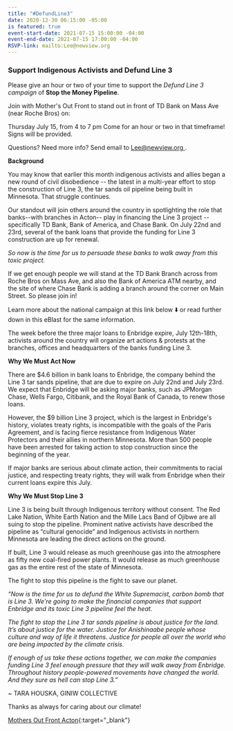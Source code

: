 ```yaml
---
title: "#DefundLine3"
date: 2020-12-30 06:15:00 -05:00
is featured: true
event-start-date: 2021-07-15 15:00:00 -04:00
event-end-date: 2021-07-15 17:00:00 -04:00
RSVP-link: mailto:Lee@newview.org
---
```


### Support Indigenous Activists and Defund Line 3

Please give an hour or two of your time to support the *Defund Line 3 campaign* of **Stop the Money Pipeline**.

Join with Mother's Out Front to stand out in front of TD Bank on Mass Ave (near Roche Bros) on:

Thursday July 15, from 4 to 7 pm
Come for an hour or two in that timeframe!
Signs will be provided.

Questions?  Need more info?  Send email to [Lee@newview.org ](mailto:Lee@newview.org).

**Background**

You may know that earlier this month indigenous activists and allies began a new round of civil disobedience -- the latest in a multi-year effort to stop the construction of Line 3, the tar sands oil pipeline being built in Minnesota. That struggle continues.  

Our standout will join others around the country in spotlighting the role that banks--with branches in Acton-- play in financing the Line 3 project -- specifically TD Bank, Bank of America, and Chase Bank. On July 22nd and 23rd, several of the bank loans that provide the funding for Line 3 construction are up for renewal.

*So now is the time for us to persuade these banks to walk away from this toxic project.*

If we get enough people we will stand at the TD Bank Branch across from Roche Bros on Mass Ave, and also the Bank of America ATM nearby, and the site of where Chase Bank is adding a branch around the corner on Main Street. So please join in!

Learn more about the national campaign at this link below  ⬇️ or read further down in this eBlast for the same information.

The week before the three major loans to Enbridge expire, July 12th-18th, activists around the country will organize art actions & protests at the branches, offices and headquarters of the banks funding Line 3.

**Why We Must Act Now**

There are $4.6 billion in bank loans to Enbridge, the company behind the Line 3 tar sands pipeline, that are due to expire on July 22nd and July 23rd. We expect that Enbridge will be asking major banks, such as JPMorgan Chase, Wells Fargo, Citibank, and the Royal Bank of Canada, to renew those loans.

However, the $9 billion Line 3 project, which is the largest in Enbridge's history, violates treaty rights, is incompatible with the goals of the Paris Agreement, and is facing fierce resistance from Indigenous Water Protectors and their allies in northern Minnesota. More than 500 people have been arrested for taking action to stop construction since the beginning of the year.

If major banks are serious about climate action, their commitments to racial justice, and respecting treaty rights, they will walk from Enbridge when their current loans expire this July.

**Why We Must Stop Line 3**

Line 3 is being built through Indigenous territory without consent. The Red Lake Nation, White Earth Nation and the Mille Lacs Band of Ojibwe are all suing to stop the pipeline. Prominent native activists have described the pipeline as “cultural genocide” and Indigenous activists in northern Minnesota are leading the direct actions on the ground.

If built, Line 3 would release as much greenhouse gas into the atmosphere as fifty new coal-fired power plants. It would release as much greenhouse gas as the entire rest of the state of Minnesota.

The fight to stop this pipeline is the fight to save our planet.

*“Now is the time for us to defund the White Supremacist, carbon bomb that is Line 3. We're going to make the financial companies that support Enbridge and its toxic Line 3 pipeline feel the heat.*

*The fight to stop the Line 3 tar sands pipeline is about justice for the land. It’s about justice for the water. Justice for Anishinaabe people whose culture and way of life it threatens. Justice for people all over the world who are being impacted by the climate crisis.*

*If enough of us take these actions together, we can make the companies funding Line 3 feel enough pressure that they will walk away from Enbridge. Throughout history people-powered movements have changed the world. And they sure as hell can stop Line 3.”*

\~ TARA HOUSKA, GINIW COLLECTIVE

Thanks as always for caring about our climate!

[Mothers Out Front Acton](http://ma.mothersoutfront.org/){:target="_blank"}  